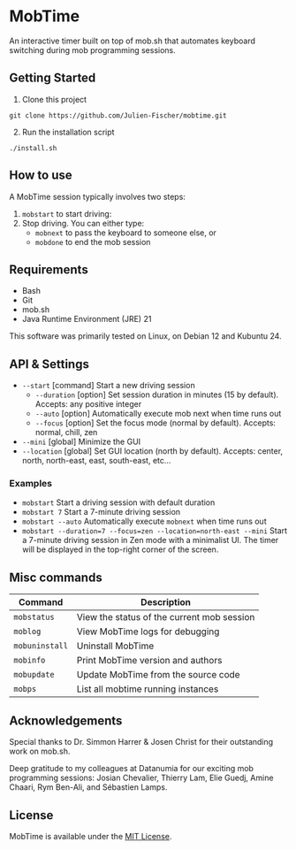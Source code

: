 # MobTime

An interactive timer built on top of mob.sh that automates keyboard switching during mob programming sessions.

## Getting Started

1. Clone this project

```
git clone https://github.com/Julien-Fischer/mobtime.git
```

2. Run the installation script

```
./install.sh
```

## How to use

A MobTime session typically involves two steps:

1. `mobstart` to start driving:
2. Stop driving. You can either type:
    - `mobnext` to pass the keyboard to someone else, or
    - `mobdone` to end the mob session 

## Requirements

- Bash
- Git
- mob.sh
- Java Runtime Environment (JRE) 21

This software was primarily tested on Linux, on Debian 12 and Kubuntu 24. 

## API & Settings

- `--start`      [command\] Start a new driving session
  - `--duration` [option\] Set session duration in minutes (15 by default). Accepts: any positive integer
  - `--auto`     [option\] Automatically execute mob next when time runs out
  - `--focus`    [option\] Set the focus mode (normal by default). Accepts: normal, chill, zen
- `--mini`       [global\] Minimize the GUI
- `--location`   [global\] Set GUI location (north by default). Accepts: center, north, north-east, east, south-east, etc...

### Examples

- `mobstart` Start a driving session with default duration
- `mobstart 7` Start a 7-minute driving session
- `mobstart --auto` Automatically execute `mobnext` when time runs out
- `mobstart --duration=7 --focus=zen --location=north-east --mini` Start a 7-minute driving session in Zen mode with a minimalist UI. The timer will be displayed in the top-right corner of the screen.

## Misc commands

| Command        | Description                                |
|----------------|--------------------------------------------|
| `mobstatus`    | View the status of the current mob session |
| `moblog`       | View MobTime logs for debugging            |
| `mobuninstall` | Uninstall MobTime                          |
| `mobinfo`      | Print MobTime version and authors          |
| `mobupdate`    | Update MobTime from the source code        |
| `mobps`        | List all mobtime running instances         |

## Acknowledgements

Special thanks to Dr. Simmon Harrer & Josen Christ for their outstanding work on mob.sh.

Deep gratitude to my colleagues at Datanumia for our exciting mob programming sessions: 
Josian Chevalier, Thierry Lam, Elie Guedj, Amine Chaari, Rym Ben-Ali, and Sébastien Lamps.

## License

MobTime is available under the [MIT License](https://opensource.org/licenses/MIT).

